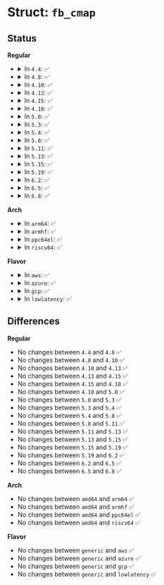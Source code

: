 # Struct: <code>fb_cmap</code>

## Status
<b>Regular</b>
<ul>
<li>
<details>
<summary>In <code>4.4</code>: ✅</summary>

```c
struct fb_cmap {
    __u32 start;
    __u32 len;
    __u16 *red;
    __u16 *green;
    __u16 *blue;
    __u16 *transp;
};
```
</details>
</li>
<li>
<details>
<summary>In <code>4.8</code>: ✅</summary>

```c
struct fb_cmap {
    __u32 start;
    __u32 len;
    __u16 *red;
    __u16 *green;
    __u16 *blue;
    __u16 *transp;
};
```
</details>
</li>
<li>
<details>
<summary>In <code>4.10</code>: ✅</summary>

```c
struct fb_cmap {
    __u32 start;
    __u32 len;
    __u16 *red;
    __u16 *green;
    __u16 *blue;
    __u16 *transp;
};
```
</details>
</li>
<li>
<details>
<summary>In <code>4.13</code>: ✅</summary>

```c
struct fb_cmap {
    __u32 start;
    __u32 len;
    __u16 *red;
    __u16 *green;
    __u16 *blue;
    __u16 *transp;
};
```
</details>
</li>
<li>
<details>
<summary>In <code>4.15</code>: ✅</summary>

```c
struct fb_cmap {
    __u32 start;
    __u32 len;
    __u16 *red;
    __u16 *green;
    __u16 *blue;
    __u16 *transp;
};
```
</details>
</li>
<li>
<details>
<summary>In <code>4.18</code>: ✅</summary>

```c
struct fb_cmap {
    __u32 start;
    __u32 len;
    __u16 *red;
    __u16 *green;
    __u16 *blue;
    __u16 *transp;
};
```
</details>
</li>
<li>
<details>
<summary>In <code>5.0</code>: ✅</summary>

```c
struct fb_cmap {
    __u32 start;
    __u32 len;
    __u16 *red;
    __u16 *green;
    __u16 *blue;
    __u16 *transp;
};
```
</details>
</li>
<li>
<details>
<summary>In <code>5.3</code>: ✅</summary>

```c
struct fb_cmap {
    __u32 start;
    __u32 len;
    __u16 *red;
    __u16 *green;
    __u16 *blue;
    __u16 *transp;
};
```
</details>
</li>
<li>
<details>
<summary>In <code>5.4</code>: ✅</summary>

```c
struct fb_cmap {
    __u32 start;
    __u32 len;
    __u16 *red;
    __u16 *green;
    __u16 *blue;
    __u16 *transp;
};
```
</details>
</li>
<li>
<details>
<summary>In <code>5.8</code>: ✅</summary>

```c
struct fb_cmap {
    __u32 start;
    __u32 len;
    __u16 *red;
    __u16 *green;
    __u16 *blue;
    __u16 *transp;
};
```
</details>
</li>
<li>
<details>
<summary>In <code>5.11</code>: ✅</summary>

```c
struct fb_cmap {
    __u32 start;
    __u32 len;
    __u16 *red;
    __u16 *green;
    __u16 *blue;
    __u16 *transp;
};
```
</details>
</li>
<li>
<details>
<summary>In <code>5.13</code>: ✅</summary>

```c
struct fb_cmap {
    __u32 start;
    __u32 len;
    __u16 *red;
    __u16 *green;
    __u16 *blue;
    __u16 *transp;
};
```
</details>
</li>
<li>
<details>
<summary>In <code>5.15</code>: ✅</summary>

```c
struct fb_cmap {
    __u32 start;
    __u32 len;
    __u16 *red;
    __u16 *green;
    __u16 *blue;
    __u16 *transp;
};
```
</details>
</li>
<li>
<details>
<summary>In <code>5.19</code>: ✅</summary>

```c
struct fb_cmap {
    __u32 start;
    __u32 len;
    __u16 *red;
    __u16 *green;
    __u16 *blue;
    __u16 *transp;
};
```
</details>
</li>
<li>
<details>
<summary>In <code>6.2</code>: ✅</summary>

```c
struct fb_cmap {
    __u32 start;
    __u32 len;
    __u16 *red;
    __u16 *green;
    __u16 *blue;
    __u16 *transp;
};
```
</details>
</li>
<li>
<details>
<summary>In <code>6.5</code>: ✅</summary>

```c
struct fb_cmap {
    __u32 start;
    __u32 len;
    __u16 *red;
    __u16 *green;
    __u16 *blue;
    __u16 *transp;
};
```
</details>
</li>
<li>
<details>
<summary>In <code>6.8</code>: ✅</summary>

```c
struct fb_cmap {
    __u32 start;
    __u32 len;
    __u16 *red;
    __u16 *green;
    __u16 *blue;
    __u16 *transp;
};
```
</details>
</li>
</ul>
<b>Arch</b>
<ul>
<li>
<details>
<summary>In <code>arm64</code>: ✅</summary>

```c
struct fb_cmap {
    __u32 start;
    __u32 len;
    __u16 *red;
    __u16 *green;
    __u16 *blue;
    __u16 *transp;
};
```
</details>
</li>
<li>
<details>
<summary>In <code>armhf</code>: ✅</summary>

```c
struct fb_cmap {
    __u32 start;
    __u32 len;
    __u16 *red;
    __u16 *green;
    __u16 *blue;
    __u16 *transp;
};
```
</details>
</li>
<li>
<details>
<summary>In <code>ppc64el</code>: ✅</summary>

```c
struct fb_cmap {
    __u32 start;
    __u32 len;
    __u16 *red;
    __u16 *green;
    __u16 *blue;
    __u16 *transp;
};
```
</details>
</li>
<li>
<details>
<summary>In <code>riscv64</code>: ✅</summary>

```c
struct fb_cmap {
    __u32 start;
    __u32 len;
    __u16 *red;
    __u16 *green;
    __u16 *blue;
    __u16 *transp;
};
```
</details>
</li>
</ul>
<b>Flavor</b>
<ul>
<li>
<details>
<summary>In <code>aws</code>: ✅</summary>

```c
struct fb_cmap {
    __u32 start;
    __u32 len;
    __u16 *red;
    __u16 *green;
    __u16 *blue;
    __u16 *transp;
};
```
</details>
</li>
<li>
<details>
<summary>In <code>azure</code>: ✅</summary>

```c
struct fb_cmap {
    __u32 start;
    __u32 len;
    __u16 *red;
    __u16 *green;
    __u16 *blue;
    __u16 *transp;
};
```
</details>
</li>
<li>
<details>
<summary>In <code>gcp</code>: ✅</summary>

```c
struct fb_cmap {
    __u32 start;
    __u32 len;
    __u16 *red;
    __u16 *green;
    __u16 *blue;
    __u16 *transp;
};
```
</details>
</li>
<li>
<details>
<summary>In <code>lowlatency</code>: ✅</summary>

```c
struct fb_cmap {
    __u32 start;
    __u32 len;
    __u16 *red;
    __u16 *green;
    __u16 *blue;
    __u16 *transp;
};
```
</details>
</li>
</ul>

## Differences
<b>Regular</b>
<ul>
<li>
No changes between <code>4.4</code> and <code>4.8</code> ✅
</li>
<li>
No changes between <code>4.8</code> and <code>4.10</code> ✅
</li>
<li>
No changes between <code>4.10</code> and <code>4.13</code> ✅
</li>
<li>
No changes between <code>4.13</code> and <code>4.15</code> ✅
</li>
<li>
No changes between <code>4.15</code> and <code>4.18</code> ✅
</li>
<li>
No changes between <code>4.18</code> and <code>5.0</code> ✅
</li>
<li>
No changes between <code>5.0</code> and <code>5.3</code> ✅
</li>
<li>
No changes between <code>5.3</code> and <code>5.4</code> ✅
</li>
<li>
No changes between <code>5.4</code> and <code>5.8</code> ✅
</li>
<li>
No changes between <code>5.8</code> and <code>5.11</code> ✅
</li>
<li>
No changes between <code>5.11</code> and <code>5.13</code> ✅
</li>
<li>
No changes between <code>5.13</code> and <code>5.15</code> ✅
</li>
<li>
No changes between <code>5.15</code> and <code>5.19</code> ✅
</li>
<li>
No changes between <code>5.19</code> and <code>6.2</code> ✅
</li>
<li>
No changes between <code>6.2</code> and <code>6.5</code> ✅
</li>
<li>
No changes between <code>6.5</code> and <code>6.8</code> ✅
</li>
</ul>
<b>Arch</b>
<ul>
<li>
No changes between <code>amd64</code> and <code>arm64</code> ✅
</li>
<li>
No changes between <code>amd64</code> and <code>armhf</code> ✅
</li>
<li>
No changes between <code>amd64</code> and <code>ppc64el</code> ✅
</li>
<li>
No changes between <code>amd64</code> and <code>riscv64</code> ✅
</li>
</ul>
<b>Flavor</b>
<ul>
<li>
No changes between <code>generic</code> and <code>aws</code> ✅
</li>
<li>
No changes between <code>generic</code> and <code>azure</code> ✅
</li>
<li>
No changes between <code>generic</code> and <code>gcp</code> ✅
</li>
<li>
No changes between <code>generic</code> and <code>lowlatency</code> ✅
</li>
</ul>

